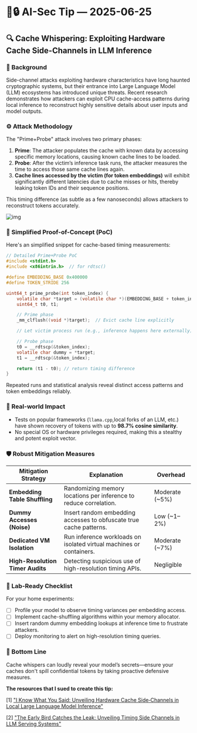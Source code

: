 # 🤖🔒 AI-Sec Tip — 2025-06-25

## 🔍 Cache Whispering: Exploiting Hardware Cache Side-Channels in LLM Inference

### 🎯 Background

Side-channel attacks exploiting hardware characteristics have long haunted cryptographic systems, but their entrance into Large Language Model (LLM) ecosystems has introduced unique threats. 
Recent research demonstrates how attackers can exploit CPU cache-access patterns during local inference to reconstruct highly sensitive details about user inputs and model outputs.

### ⚙️ Attack Methodology

The "Prime+Probe" attack involves two primary phases:

1. **Prime**: The attacker populates the cache with known data by accessing specific memory locations, causing known cache lines to be loaded.
2. **Probe**: After the victim’s inference task runs, the attacker measures the time to access those same cache lines again.
3. **Cache lines accessed by the victim (for token embeddings)** will exhibit significantly different latencies due to cache misses or hits, thereby leaking token IDs and their sequence positions.

This timing difference (as subtle as a few nanoseconds) allows attackers to reconstruct tokens accurately.

![img](../assets/2025-06-23-cache-whispering.png)


### 🔧 Simplified Proof-of-Concept (PoC)

Here's an simplified snippet for cache-based timing measurements:

```c
// Detailed Prime+Probe PoC
#include <stdint.h>
#include <x86intrin.h>  // for rdtsc()

#define EMBEDDING_BASE 0x400000
#define TOKEN_STRIDE 256

uint64_t prime_probe(int token_index) {
    volatile char *target = (volatile char *)(EMBEDDING_BASE + token_index * TOKEN_STRIDE);
    uint64_t t0, t1;

    // Prime phase
    _mm_clflush((void *)target);  // Evict cache line explicitly

    // Let victim process run (e.g., inference happens here externally)

    // Probe phase
    t0 = __rdtscp(&token_index);
    volatile char dummy = *target;
    t1 = __rdtscp(&token_index);

    return (t1 - t0); // return timing difference
}
```

Repeated runs and statistical analysis reveal distinct access patterns and token embeddings reliably.

### 🚨 Real-world Impact

* Tests on popular frameworks (`llama.cpp`,local forks of an LLM, etc.) have shown recovery of tokens with up to **98.7% cosine similarity**.
* No special OS or hardware privileges required, making this a stealthy and potent exploit vector.

### 🛡️ Robust Mitigation Measures

| Mitigation Strategy              | Explanation                                                         | Overhead        |
| -------------------------------- | ------------------------------------------------------------------- | --------------- |
| **Embedding Table Shuffling**    | Randomizing memory locations per inference to reduce correlation.   | Moderate (\~5%) |
| **Dummy Accesses (Noise)**       | Insert random embedding accesses to obfuscate true cache patterns.  | Low (\~1–2%)    |
| **Dedicated VM Isolation**       | Run inference workloads on isolated virtual machines or containers. | Moderate (\~7%) |
| **High-Resolution Timer Audits** | Detecting suspicious use of high-resolution timing APIs.            | Negligible      |

### 📌 Lab-Ready Checklist

For your home experiments:

* [ ] Profile your model to observe timing variances per embedding access.
* [ ] Implement cache-shuffling algorithms within your memory allocator.
* [ ] Insert random dummy embedding lookups at inference time to frustrate attackers.
* [ ] Deploy monitoring to alert on high-resolution timing queries.

### 🤖 Bottom Line

Cache whispers can loudly reveal your model’s secrets—ensure your caches don't spill confidential tokens by taking proactive defensive measures.


**The resources that I sued to create this tip:**

[1] ["I Know What You Said: Unveiling Hardware Cache Side‑Channels in Local Large Language Model Inference"](https://arxiv.org/abs/2505.06738)

[2] ["The Early Bird Catches the Leak: Unveiling Timing Side Channels in LLM Serving Systems"](https://arxiv.org/abs/2409.20002)
